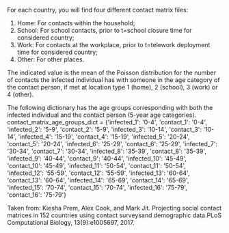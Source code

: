For each country, you will find four different contact matrix files:
1. Home: For contacts within the household;
2. School: For school contacts, prior to t=school closure time for considered country;
3. Work: For contacts at the workplace, prior to t=telework deployment time for considered country;
4. Other: For other places.

The indicated value is the mean of the Poisson distribution for the number of contacts the infected individual has 
with someone in the age category of the contact person, if met at location type 1 (home), 2 (school), 3 (work) or 4 (other).

The following dictionary has the age groups corresponding with both the infected individual and the contact person (5-year age categories).
contact_matrix_age_groups_dict = {'infected_1': '0-4', 'contact_1': '0-4', 
                                'infected_2': '5-9', 'contact_2': '5-9', 
                                'infected_3': '10-14', 'contact_3': '10-14',
                                'infected_4': '15-19', 'contact_4': '15-19',
                                'infected_5': '20-24', 'contact_5': '20-24',
                                'infected_6': '25-29', 'contact_6': '25-29',
                                'infected_7': '30-34', 'contact_7': '30-34',
                                'infected_8': '35-39', 'contact_8': '35-39',
                                'infected_9': '40-44', 'contact_9': '40-44',
                                'infected_10': '45-49', 'contact_10': '45-49',
                                'infected_11': '50-54', 'contact_11': '50-54',
                                'infected_12': '55-59', 'contact_12': '55-59',
                                'infected_13': '60-64', 'contact_13': '60-64',
                                'infected_14': '65-69', 'contact_14': '65-69',
                                'infected_15': '70-74', 'contact_15': '70-74',
                                'infected_16': '75-79', 'contact_16': '75-79'}

Taken from:
Kiesha Prem, Alex Cook, and Mark Jit. Projecting social contact matrices in 152 countries using contact surveysand demographic data.PLoS Computational Biology, 13(9):e1005697, 2017.